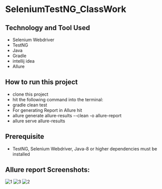 # SeleniumTestNG_ClassWork

## Technology and Tool Used
- Selenium Webdriver
- TestNG
- Java
- Gradle
- intellij idea
- Allure

## How to run this project
- clone this project
- hit the following command into the terminal:
 - gradle clean test
- For generating Report in Allure hit
 - allure generate allure-results --clean -o allure-report
 - allure serve allure-results
 
 ## Prerequisite
 - TestNG, Selenium Webdriver, Java-8 or higher dependencies must be installed
 
 ## Allure report Screenshots:
![1](https://user-images.githubusercontent.com/96409251/225924594-7906c212-89e3-4949-ae3b-52c3043394d2.png)
![3](https://user-images.githubusercontent.com/96409251/225924647-1a2310dc-293b-4fb4-b595-058b77be4929.png)
![2](https://user-images.githubusercontent.com/96409251/225924686-eef1a713-f101-4e14-9a03-0a540999687a.png)
